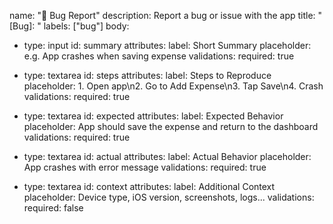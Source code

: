 name: "🐞 Bug Report"
description: Report a bug or issue with the app
title: "[Bug]: "
labels: ["bug"]
body:
  - type: input
    id: summary
    attributes:
      label: Short Summary
      placeholder: e.g. App crashes when saving expense
    validations:
      required: true

  - type: textarea
    id: steps
    attributes:
      label: Steps to Reproduce
      placeholder: 1. Open app\n2. Go to Add Expense\n3. Tap Save\n4. Crash
    validations:
      required: true

  - type: textarea
    id: expected
    attributes:
      label: Expected Behavior
      placeholder: App should save the expense and return to the dashboard
    validations:
      required: true

  - type: textarea
    id: actual
    attributes:
      label: Actual Behavior
      placeholder: App crashes with error message
    validations:
      required: true

  - type: textarea
    id: context
    attributes:
      label: Additional Context
      placeholder: Device type, iOS version, screenshots, logs...
    validations:
      required: false

